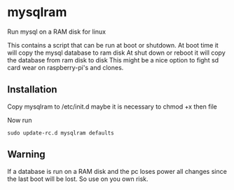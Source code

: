 # mysqlram
Run mysql on a RAM disk for linux

This contains a script that can be run at boot or shutdown.
At boot time it will copy the mysql database to ram disk
At shut down or reboot it will copy the database from ram disk to disk
This might be a nice option to fight sd card wear on raspberry-pi's and clones.

## Installation
Copy mysqlram to /etc/init.d
maybe it is necessary to chmod +x then file

Now run
```
sudo update-rc.d mysqlram defaults
```

## Warning
If a database is run on a RAM disk and the pc loses power all changes since the last boot will be lost.
So use on you own risk.



